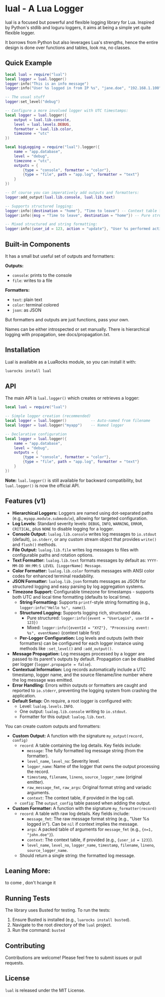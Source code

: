 # lual - A Lua Logger

lual is a focused but powerful and flexible logging library for Lua. Inspired by
Python's stdlib and loguru loggers, it aims at being a simple yet quite flexible
logger.

It borrows from Python but also leverages Lua's strengths, hence the entire
design is done over functions and tables, look ma, no classes.

## Quick Example

```lua
local lual = require("lual")
local logger = lual.logger()
logger:info("This is an info message")
logger:info("User %s logged in from IP %s", "jane.doe", "192.168.1.100") -- String formatting

-- The usual stuff
logger:set_level("debug")

-- Configure a more involved logger with UTC timestamps:
local logger = lual.logger({
    output = lual.lib.console,
    level = lual.levels.DEBUG,
    formatter = lual.lib.color,
    timezone = "utc"
})

local bigLogging = require("lual").logger({
    name = "app.database",
    level = "debug",
    timezone = "utc",
    outputs = {
        {type = "console", formatter = "color"},
        {type = "file", path = "app.log", formatter = "text"}
    }
})

-- Of course you can imperatively add outputs and formatters:
logger:add_output(lual.lib.console, lual.lib.text)

-- Supports structured logging:
logger:info({destination = "home"}, "Time to leave") -- Context table first
logger:info({msg = "Time to leave", destination = "home"}) -- Pure structured

-- Mixed structured and string formatting:
logger:info({user_id = 123, action = "update"}, "User %s performed action: %s", "JohnDoe", "ItemUpdate")
```

## Built-in Components

It has a small but useful set of outputs and formatters:

**Outputs:**

- `console`: prints to the console
- `file`: writes to a file

**Formatters:**

- `text`: plain text
- `color`: terminal colored
- `json`: as JSON

But formatters and outputs are just functions, pass your own.

Names can be either introspected or set manually. There is hierarchical logging
with propagation, see docs/propagation.txt.

## Installation

Lual is available as a LuaRocks module, so you can install it with:

```bash
luarocks install lual
```

## API

The main API is `lual.logger()` which creates or retrieves a logger:

```lua
local lual = require("lual")

-- Simple logger creation (recommended)
local logger = lual.logger()           -- Auto-named from filename
local logger = lual.logger("myapp")    -- Named logger

-- Declarative configuration
local logger = lual.logger({
    name = "app.database",
    level = "debug",
    outputs = {
        {type = "console", formatter = "color"},
        {type = "file", path = "app.log", formatter = "text"}
    }
})
```

**Note:** `lual.logger()` is still available for backward compatibility, but
`lual.logger()` is now the official API.

## Features (v1)

- **Hierarchical Loggers:** Loggers are named using dot-separated paths (e.g.,
  `myapp.module.submodule`), allowing for targeted configuration.
- **Log Levels:** Standard severity levels: `DEBUG`, `INFO`, `WARNING`, `ERROR`,
  `CRITICAL`, plus `NONE` to disable logging for a logger.
- **Console Output:** `lualog.lib.console` writes log messages to `io.stdout`
  (default), `io.stderr`, or any custom stream object that provides `write()`
  and `flush()` methods.
- **File Output:** `lualog.lib.file` writes log messages to files with
  configurable paths and rotation options.
- **Text Formatter:** `lualog.lib.text` formats messages by default as:
  `YYYY-MM-DD HH:MM:S LEVEL [LoggerName] Message`.
- **Color Formatter:** `lualog.lib.color` formats messages with ANSI color codes
  for enhanced terminal readability.
- **JSON Formatter:** `lualog.lib.json` formats messages as JSON for structured
  logging and easy parsing by log aggregation systems.
- **Timezone Support:** Configurable timezone for timestamps - supports both UTC
  and local time formatting (defaults to local time).
  - **String Formatting:** Supports `printf`-style string formatting (e.g.,
    `logger:info("Hello %s", name)`).
  - **Structured Logging:** Supports logging rich, structured data.
    - Pure structured: `logger:info({event = "UserLogin", userId = 123})`
    - Mixed: `logger:info({eventId = "XYZ"}, "Processing event: %s", eventName)`
      (context table first)
  - **Per-Logger Configuration:** Log levels and outputs (with their formatters)
    can be configured for each logger instance using methods like `:set_level()`
    and `:add_output()`.
- **Message Propagation:** Log messages processed by a logger are passed to its
  parent's outputs by default. Propagation can be disabled per logger
  (`logger.propagate = false`).
- **Contextual Information:** Log records automatically include a UTC timestamp,
  logger name, and the source filename/line number where the log message was
  emitted.
- **Error Handling:** Errors within outputs or formatters are caught and
  reported to `io.stderr`, preventing the logging system from crashing the
  application.
- **Default Setup:** On require, a root logger is configured with:
  - Level: `lualog.levels.INFO`.
  - One output: `lualog.lib.console` writing to `io.stdout`.
  - Formatter for this output: `lualog.lib.text`.

You can create custom outputs and formatters:

- **Custom Output:** A function with the signature `my_output(record, config)`
  - `record`: A table containing the log details. Key fields include:
    - `message`: The fully formatted log message string (from the formatter).
    - `level_name`, `level_no`: Severity level.
    - `logger_name`: Name of the logger that owns the output processing the
      record.
    - `timestamp`, `filename`, `lineno`, `source_logger_name` (original
      emitter).
    - `raw_message_fmt`, `raw_args`: Original format string and variadic
      arguments.
    - `context`: The context table, if provided in the log call.
  - `config`: The `output_config` table passed when adding the output.
- **Custom Formatter:** A function with the signature `my_formatter(record)`
  - `record`: A table with raw log details. Key fields include:
    - `message_fmt`: The raw message format string (e.g., "User %s logged in").
      Can be `nil` if context implies the message.
    - `args`: A packed table of arguments for `message_fmt` (e.g.,
      `{n=1, "john.doe"}`).
    - `context`: The context table, if provided (e.g., `{user_id = 123}`).
    - `level_name`, `level_no`, `logger_name`, `timestamp`, `filename`,
      `lineno`, `source_logger_name`.
  - Should return a single string: the formatted log message.

## Leaning More:

<TK> to come , don't hcange it

## Running Tests

The library uses Busted for testing. To run the tests:

1.  Ensure Busted is installed (e.g., `luarocks install busted`).
2.  Navigate to the root directory of the `lual` project.
3.  Run the command: `busted`

## Contributing

Contributions are welcome! Please feel free to submit issues or pull requests.

## License

`lual` is released under the MIT License.

```

```
